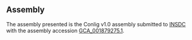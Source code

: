 

Assembly
--------

The assembly presented is the Conlig v1.0 assembly submitted to
[INSDC](http://www.insdc.org) with the assembly accession
[GCA\_001879275.1](http://www.ebi.ac.uk/ena/data/view/GCA_001879275.1).
